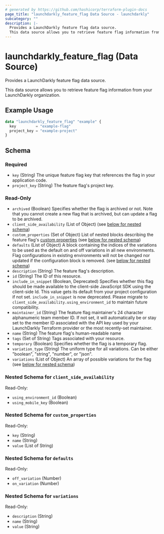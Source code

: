 ```yaml
---
# generated by https://github.com/hashicorp/terraform-plugin-docs
page_title: "launchdarkly_feature_flag Data Source - launchdarkly"
subcategory: ""
description: |-
  Provides a LaunchDarkly feature flag data source.
  This data source allows you to retrieve feature flag information from your LaunchDarkly organization.
---
```


# launchdarkly_feature_flag (Data Source)

Provides a LaunchDarkly feature flag data source.

This data source allows you to retrieve feature flag information from your LaunchDarkly organization.

## Example Usage

```terraform
data "launchdarkly_feature_flag" "example" {
  key         = "example-flag"
  project_key = "example-project"
}
```

<!-- schema generated by tfplugindocs -->
## Schema

### Required

- `key` (String) The unique feature flag key that references the flag in your application code.
- `project_key` (String) The feature flag's project key.

### Read-Only

- `archived` (Boolean) Specifies whether the flag is archived or not. Note that you cannot create a new flag that is archived, but can update a flag to be archived.
- `client_side_availability` (List of Object) (see [below for nested schema](#nestedatt--client_side_availability))
- `custom_properties` (Set of Object) List of nested blocks describing the feature flag's [custom properties](https://docs.launchdarkly.com/home/connecting/custom-properties) (see [below for nested schema](#nestedatt--custom_properties))
- `defaults` (List of Object) A block containing the indices of the variations to be used as the default on and off variations in all new environments. Flag configurations in existing environments will not be changed nor updated if the configuration block is removed. (see [below for nested schema](#nestedatt--defaults))
- `description` (String) The feature flag's description.
- `id` (String) The ID of this resource.
- `include_in_snippet` (Boolean, Deprecated) Specifies whether this flag should be made available to the client-side JavaScript SDK using the client-side Id. This value gets its default from your project configuration if not set. `include_in_snippet` is now deprecated. Please migrate to `client_side_availability.using_environment_id` to maintain future compatibility.
- `maintainer_id` (String) The feature flag maintainer's 24 character alphanumeric team member ID. If not set, it will automatically be or stay set to the member ID associated with the API key used by your LaunchDarkly Terraform provider or the most recently-set maintainer.
- `name` (String) The feature flag's human-readable name
- `tags` (Set of String) Tags associated with your resource.
- `temporary` (Boolean) Specifies whether the flag is a temporary flag.
- `variation_type` (String) The uniform type for all variations. Can be either "boolean", "string", "number", or "json".
- `variations` (List of Object) An array of possible variations for the flag (see [below for nested schema](#nestedatt--variations))

<a id="nestedatt--client_side_availability"></a>
### Nested Schema for `client_side_availability`

Read-Only:

- `using_environment_id` (Boolean)
- `using_mobile_key` (Boolean)


<a id="nestedatt--custom_properties"></a>
### Nested Schema for `custom_properties`

Read-Only:

- `key` (String)
- `name` (String)
- `value` (List of String)


<a id="nestedatt--defaults"></a>
### Nested Schema for `defaults`

Read-Only:

- `off_variation` (Number)
- `on_variation` (Number)


<a id="nestedatt--variations"></a>
### Nested Schema for `variations`

Read-Only:

- `description` (String)
- `name` (String)
- `value` (String)
